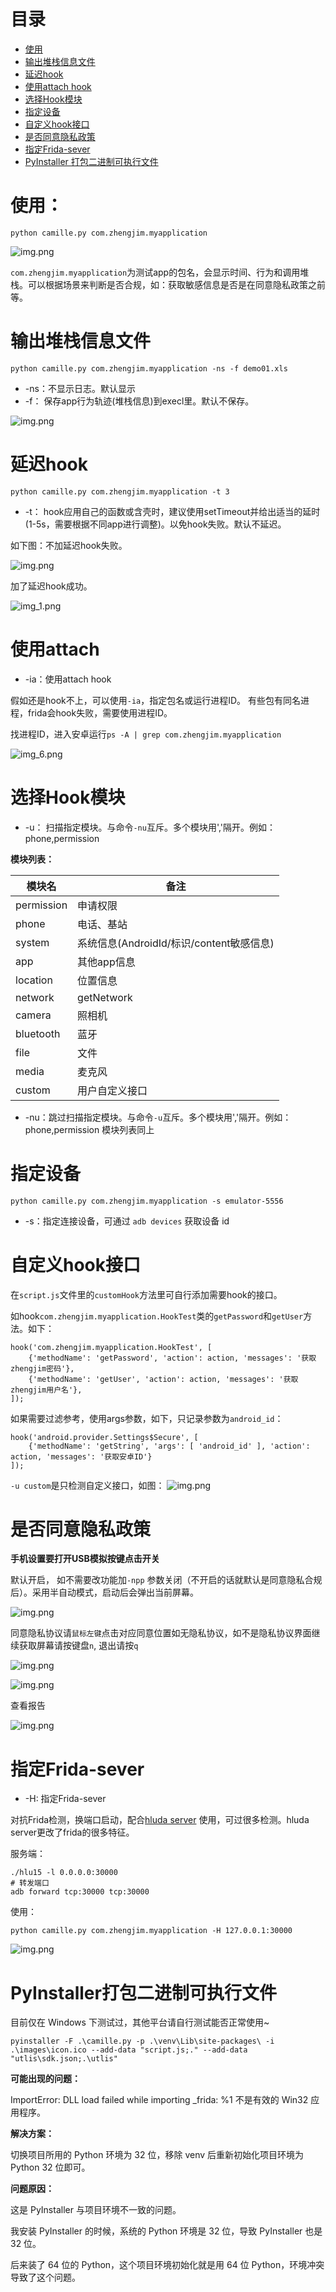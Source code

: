 # 目录

* [使用](#使用)
* [输出堆栈信息文件](#输出堆栈信息文件)
* [延迟hook](#延迟hook)
* [使用attach hook](#使用attach)
* [选择Hook模块](#选择Hook模块)
* [指定设备](#指定设备)
* [自定义hook接口](#自定义hook接口)
* [是否同意隐私政策](#是否同意隐私政策)
* [指定Frida-sever](#指定Frida-sever)
* [PyInstaller 打包二进制可执行文件](#PyInstaller打包二进制可执行文件)

# 使用：

```
python camille.py com.zhengjim.myapplication
```

![img.png](../images/img1.png)

`com.zhengjim.myapplication`为测试app的包名，会显示时间、行为和调用堆栈。可以根据场景来判断是否合规，如：获取敏感信息是否是在同意隐私政策之前等。

# 输出堆栈信息文件

```
python camille.py com.zhengjim.myapplication -ns -f demo01.xls
```

- -ns：不显示日志。默认显示
- -f： 保存app行为轨迹(堆栈信息)到execl里。默认不保存。

![img.png](../images/img2.png)

# 延迟hook

```
python camille.py com.zhengjim.myapplication -t 3
```

- -t： hook应用自己的函数或含壳时，建议使用setTimeout并给出适当的延时(1-5s，需要根据不同app进行调整)。以免hook失败。默认不延迟。

如下图：不加延迟hook失败。

![img.png](../images/img3.png)

加了延迟hook成功。

![img_1.png](../images/img4.png)

# 使用attach

- -ia：使用attach hook

假如还是hook不上，可以使用`-ia`，指定包名或运行进程ID。 有些包有同名进程，frida会hook失败，需要使用进程ID。

找进程ID，进入安卓运行`ps -A | grep com.zhengjim.myapplication`

![img_6.png](../images/img6.png)

# 选择Hook模块

- -u： 扫描指定模块。与命令`-nu`互斥。多个模块用','隔开。例如：phone,permission

**模块列表：**

| 模块名 | 备注 |
| ------ | ------ |
|permission|申请权限|
|phone|电话、基站|
|system|系统信息(AndroidId/标识/content敏感信息)|
|app|其他app信息|
|location|位置信息|
|network|getNetwork|
|camera|照相机|
|bluetooth|蓝牙|
|file|文件|
|media|麦克风|
|custom| 用户自定义接口|

- -nu：跳过扫描指定模块。与命令`-u`互斥。多个模块用','隔开。例如：phone,permission 模块列表同上

# 指定设备

```
python camille.py com.zhengjim.myapplication -s emulator-5556
```

- -s：指定连接设备，可通过 `adb devices` 获取设备 id

# 自定义hook接口

在`script.js`文件里的`customHook`方法里可自行添加需要hook的接口。

如hook`com.zhengjim.myapplication.HookTest`类的`getPassword`和`getUser`方法。如下：

```
hook('com.zhengjim.myapplication.HookTest', [
    {'methodName': 'getPassword', 'action': action, 'messages': '获取zhengjim密码'},
    {'methodName': 'getUser', 'action': action, 'messages': '获取zhengjim用户名'},
]);
```

如果需要过滤参考，使用args参数，如下，只记录参数为`android_id`：
```
hook('android.provider.Settings$Secure', [
    {'methodName': 'getString', 'args': [ 'android_id' ], 'action': action, 'messages': '获取安卓ID'}
]);
```

`-u custom`是只检测自定义接口，如图：
![img.png](../images/img5.png)

# 是否同意隐私政策

**手机设置要打开USB模拟按键点击开关**

默认开启， 如不需要改功能加`-npp` 参数关闭（不开启的话就默认是同意隐私合规后）。采用半自动模式，启动后会弹出当前屏幕。

![img.png](../images/img7.png)

同意隐私协议请`鼠标左键`点击对应同意位置如无隐私协议，如不是隐私协议界面继续获取屏幕请按键盘`n`, 退出请按`q`

![img.png](../images/img8.png)

![img.png](../images/img9.png)

查看报告

![img.png](../images/img10.png)

# 指定Frida-sever

- -H: 指定Frida-sever

对抗Frida检测，换端口启动，配合[hluda server](https://github.com/CrackerCat/strongR-frida-android) 使用，可过很多检测。hluda server更改了frida的很多特征。

服务端：
```
./hlu15 -l 0.0.0.0:30000
# 转发端口
adb forward tcp:30000 tcp:30000
```

使用：
```
python camille.py com.zhengjim.myapplication -H 127.0.0.1:30000
```

![img.png](../images/img11.png)


# PyInstaller打包二进制可执行文件

目前仅在 Windows 下测试过，其他平台请自行测试能否正常使用~

```shell
pyinstaller -F .\camille.py -p .\venv\Lib\site-packages\ -i .\images\icon.ico --add-data "script.js;." --add-data "utlis\sdk.json;.\utlis"
```

**可能出现的问题：**

ImportError: DLL load failed while importing _frida: %1 不是有效的 Win32 应用程序。

**解决方案：**

切换项目所用的 Python 环境为 32 位，移除 venv 后重新初始化项目环境为 Python 32 位即可。

**问题原因：**

这是 PyInstaller 与项目环境不一致的问题。

我安装 PyInstaller 的时候，系统的 Python 环境是 32 位，导致 PyInstaller 也是 32 位。

后来装了 64 位的 Python，这个项目环境初始化就是用 64 位 Python，环境冲突导致了这个问题。